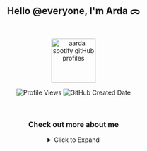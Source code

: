 <h2 align="center">
  Hello @everyone, I'm Arda ᯅ
</h2>

<br>

<p align="center">
  <img height="100" src="https://spotify-github-profile.kittinanx.com/api/view?uid=su8ifhnt52og805ngstk1hcej&cover_image=true&theme=novatorem&show_offline=false&background_color=000000&interchange=false&bar_color=006ff6&bar_color_cover=false" alt="aarda spotify gitHub profiles" />
</p>

<p align="center">
  <img src="https://komarev.com/ghpvc/?username=ardadasdelen" alt="Profile Views" />
  <img src="https://img.shields.io/github/created-at/ardadasdelen/ardadasdelen?style=flat&labelColor=gray&color=blue" alt="GitHub Created Date" />
</p>

<br>

<h3 align="center">
Check out more about me
</h3>
<div align="center">
  <details>
    <summary>Click to Expand</summary>
    <p align="center">
      aarda ᯅ is an individual with superior technical knowledge in the digital world, exhibiting impressive potential in the fields of cyber security, social engineering and software development. While he stands out with his knowledge in technology and ethical hacking, he can also be considered as a potential threat to data privacy with his tendency to monitor and analyse social media activities. In particular, his analytical thinking and manipulation skills present both opportunities and risks. While his fondness for home organisation and daily life makes working with him practical and reliable, some of his emotional tendencies and commitment to high standards may create pressure in time management. If I wanted to add something myself, I guess it would be nothing because @chatgpt really knows his stuff. Thank you for reading.
    </p>
    <p align="center">
      <strong>Age:</strong> 18 <br>
      <strong>Country:</strong> Türkiye 🇹🇷
    </p>
  </details>
</div>
